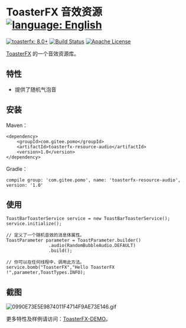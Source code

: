 # ToasterFX 音效资源 [![language: English](https://img.shields.io/badge/language-English-brightgreen)](README_en.md)

[![toasterfx: 8.0+](https://img.shields.io/badge/toasterfx-1.0%2B-green)](../../../toasterfx)
[![Build Status](https://travis-ci.com/Mr-Po/toasterfx-resource-audio.svg?branch=master)](https://travis-ci.com/Mr-Po/toasterfx-resource-audio)
[![Apache License](https://img.shields.io/badge/license-Apache%20License%202.0-blue.svg)](LICENSE)

[ToasterFX](../../../toasterfx) 的一个音效资源库。

## 特性
* 提供了随机气泡音

## 安装
Maven：
```
<dependency>
    <groupId>com.gitee.pomo</groupId>
    <artifactId>toasterfx-resource-audio</artifactId>
    <version>1.0</version>
</dependency>
```
Gradle：
```
compile group: 'com.gitee.pomo', name: 'toasterfx-resource-audio', version: '1.0'
```

## 使用
```
ToastBarToasterService service = new ToastBarToasterService();
service.initialize();

// 定义了一个随机音效的消息体属性。
ToastParameter parameter = ToastParameter.builder()
                .audio(RandomBubbleAudio.DEFAULT)
                .build();

// 你可以在任何线程中，调用此方法。
service.bomb("ToasterFX","Hello ToasterFX !",parameter,ToastTypes.INFO);
```
## 截图
![0990E73E5E9874011F4714F9AE73E146.gif](https://i.loli.net/2020/09/28/RPShGny2mKedi5r.gif)

更多特性及样例请访问：[ToasterFX-DEMO](../../../toasterfx-demo)。